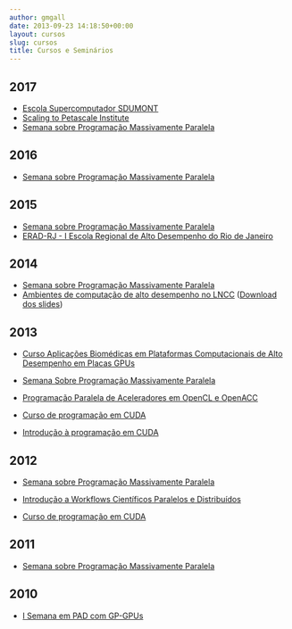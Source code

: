 ```yaml
---
author: gmgall
date: 2013-09-23 14:18:50+00:00
layout: cursos
slug: cursos
title: Cursos e Seminários
---
```


**2017**
--------

* [Escola Supercomputador SDUMONT](http://www.lncc.br/eventoSeminario/eventoconsultar.php?vMenu=&idt_evento=1694)
* [Scaling to Petascale Institute](/2017/06/11/evento-scaling-to-petascale-institute.html)
* [Semana sobre Programação Massivamente Paralela](http://www.lncc.br/eventoSeminario/eventoconsultar.php?vMenu=5&idt_evento=1615&vAno=2016)

**2016**
--------

* [Semana sobre Programação Massivamente Paralela](http://www.lncc.br/eventoSeminario/eventoconsultar.php?vMenu=5&idt_evento=1514&vAno=2016)

**2015**
--------

* [Semana sobre Programação Massivamente Paralela](http://www.lncc.br/eventoSeminario/eventoconsultar.php?vMenu=5&idt_evento=1381&vAno=2015)
* [ERAD-RJ - I Escola Regional de Alto Desempenho do Rio de Janeiro](http://eradrj2015.lncc.br/)

**2014**
--------

* [Semana sobre Programação Massivamente Paralela](http://www.lncc.br/eventoSeminario/eventoconsultar.php?vMenu=5&idt_evento=1260&vAno=2014)
* [Ambientes de computação de alto desempenho no LNCC](http://www.lncc.br/eventoSeminario/seminarioconsultar.php?vMenu=5&Idt_evento=1310&vAno=2014) ([Download dos slides](/slides/ambientes_hpc_lncc.pdf))

**2013**
--------


* [Curso Aplicações Biomédicas em Plataformas Computacionais de Alto Desempenho em Placas GPUs](http://www.labinfo.lncc.br/gpus/)

* [Semana Sobre Programação Massivamente
  Paralela](http://www.lncc.br/eventoSeminario/eventoconsultar.php?vMenu=5&idt_evento=1053&vAno=2013)

* [Programação Paralela de Aceleradores em OpenCL e
  OpenACC](http://www.lncc.br/eventoSeminario/outrosEventosConsultar.php?vMenu=5&idt_evento=1217&idt_tipo_evento=9&vAno=2013&vtipc=1)

* [Curso de programação em
  CUDA](http://www.lncc.br/eventoSeminario/outrosEventosConsultar.php?vMenu=5&idt_evento=1196&idt_tipo_evento=9&vAno=2013&vtipc=1)

* [Introdução à programação em
  CUDA](http://www.lncc.br/eventoSeminario/cursoConsultar.php?vMenu=&idt_evento=1052&idt_atividade_evento=2885)

**2012**
--------

* [Semana sobre Programação Massivamente
  Paralela](http://www.lncc.br/eventoSeminario/eventoconsultar.php?vMenu=5&idt_evento=946&vAno=2012)

* [Introdução a Workflows Científicos Paralelos e
  Distribuídos](http://www.lncc.br/eventoSeminario/cursoConsultar.php?vMenu=4&idt_evento=942&idt_atividade_evento=2706)

* [Curso de programação em
  CUDA](http://www.lncc.br/eventoSeminario/outrosEventosConsultar.php?vMenu=5&idt_evento=1007&idt_tipo_evento=9&vAno=2012&vtipc=1)

**2011**
--------

* [Semana sobre Programação Massivamente
  Paralela](http://www.lncc.br/eventoSeminario/eventoconsultar.php?vMenu=5&idt_evento=869&vAno=2011)

**2010**
--------

* [I Semana em PAD com GP-GPUs](http://www.lncc.br/eventoSeminario/eventoconsultar.php?vMenu=5&idt_evento=740&vAno=2010)
